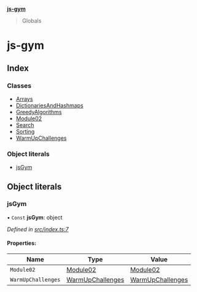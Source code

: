 **[js-gym](README.md)**

> Globals

# js-gym

## Index

### Classes

* [Arrays](classes/arrays.md)
* [DictionariesAndHashmaps](classes/dictionariesandhashmaps.md)
* [GreedyAlgorithms](classes/greedyalgorithms.md)
* [Module02](classes/module02.md)
* [Search](classes/search.md)
* [Sorting](classes/sorting.md)
* [WarmUpChallenges](classes/warmupchallenges.md)

### Object literals

* [jsGym](globals.md#jsgym)

## Object literals

### jsGym

▪ `Const` **jsGym**: object

*Defined in [src/index.ts:7](https://github.com/artleitch/js-gym/blob/992a2d7/src/index.ts#L7)*

#### Properties:

Name | Type | Value |
------ | ------ | ------ |
`Module02` | [Module02](classes/module02.md) | [Module02](classes/module02.md) |
`WarmUpChallenges` | [WarmUpChallenges](classes/warmupchallenges.md) | [WarmUpChallenges](classes/warmupchallenges.md) |
